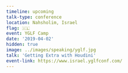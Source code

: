 ```yaml
---
timeline: upcoming
talk-type: conference
location: Nahsholim, Israel
flag: 🇮🇱
event: YGLF Camp
date: '2019-04-02'
hidden: true
image: ../images/speaking/yglf.jpg
talk: 'Getting Extra with Houdini'
event-link: https://www.israel.yglfconf.com/
---
```

